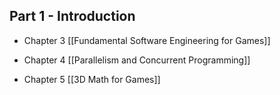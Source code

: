 ## Part 1 - Introduction 
- Chapter 3 [[Fundamental Software Engineering for Games]]
* Chapter 4 [[Parallelism and Concurrent Programming]]
- Chapter 5 [[3D Math for Games]]